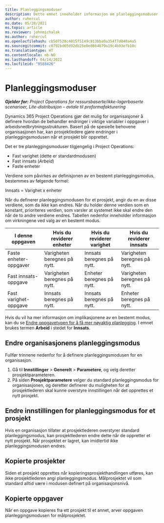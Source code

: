 ```yaml
---
title: Planleggingsmoduser
description: Dette emnet inneholder informasjon om planleggingsmoduser.
author: ruhercul
ms.date: 05/28/2021
ms.topic: article
ms.reviewer: johnmichalak
ms.author: ruhercul
ms.openlocfilehash: cb507528c4815f5149c813bba0a354f7d840a4a5
ms.sourcegitcommit: c0792bd65d92db25e0e8864879a19c4b93efb10c
ms.translationtype: HT
ms.contentlocale: nb-NO
ms.lasthandoff: 04/14/2022
ms.locfileid: "8588426"
---
```

# <a name="scheduling-modes"></a>Planleggingsmoduser

_**Gjelder for:** Project Operations for ressursbaserte/ikke-lagerbaserte scenarioer, Lite-distribusjon – avtale til proformafakturering_


Dynamics 365 Project Operations gjør det mulig for organisasjoner å definere hvordan de behandler endringer i viktige variabler i oppgaver i arbeidsnedbrytningsstrukturen. Basert på de spesielle behovene organisasjonen har, kan prosjektledere gjøre endringer i planleggingsmodusen når et prosjekt blir opprettet.

Det er tre planleggingsmoduser tilgjengelig i Project Operations:

  - Fast varighet (dette er standardmodusen)
  - Fast innsats (*Arbeid*)
  - Faste enheter

Verdiene som påvirkes av definisjonen av en bestemt planleggingsmodus, bestemmes av følgende formel:

  Innsats = Varighet x enheter

Når du definerer planleggingsmodusen for et prosjekt, angir du en av disse verdiene, som da ikke kan endres. Når du holder denne verdien som en konstant, prioriteres verdien, som varsler at systemet ikke skal endre den når de to andre verdiene endres. Tabellen nedenfor inneholder informasjon om virkningene ved valg av en bestemt modus.

| **I denne oppgaven**             | **Hvis du reviderer enheter**   | **Hvis du reviderer varighet** | **Hvis du reviderer innsats**  |
|----------------------|---------------------------|----------------------------|---------------------------|
| Faste enheter-oppgaver     | Varigheten beregnes på nytt. | Innsats beregnes på nytt.    | Varigheten beregnes på nytt. |
| Fast innsats-oppgave    | Varigheten beregnes på nytt. | Enheter beregnes på nytt.    | Varigheten beregnes på nytt. |
| Fast varighet-oppgave  | Innsats beregnes på nytt.   | Innsats beregnes på nytt.    | Enheter beregnes på nytt.   |

Hvis du vil ha mer informasjon om implikasjonene av en bestemt modus, kan du se [Endre oppgavetypen for å få mer nøyaktig planlegging](https://support.microsoft.com/en-us/office/change-the-task-type-for-more-accurate-scheduling-b0b969ad-45bc-4e9e-8967-435587548a72). I emnet brukes termen **Arbeid** i stedet for **Innsats**.

## <a name="change-the-organizations-scheduling-mode"></a>Endre organisasjonens planleggingsmodus

Fullfør trinnene nedenfor for å definere planleggingsmodusen for en organisasjon.

1. Gå til **Innstillinger** \> **Generelt** \> **Parametere**, og velg deretter prosjektparameteren. 
2. På siden **Prosjektparametere** velger du standard planleggingsmodus for organisasjonen, og deretter definerer du muligheten for at prosjektlederen skal kunne overstyre innstillingen når det opprettes et nytt prosjekt.

## <a name="change-the-scheduling-mode-setting-on-a-project"></a>Endre innstillingen for planleggingsmodus for et prosjekt

Hvis en organisasjon tillater at prosjektlederen overstyrer standard planleggingsmodus, kan prosjektlederen endre dette når de oppretter et nytt prosjekt. Når prosjektet er lagret, kan imidlertid ikke planleggingsmodusen endres.

## <a name="copied-projects"></a>Kopierte prosjekter

Siden et prosjekt opprettes når kopieringsprosjekthandlingen utføres, kan ikke prosjektlederen angi planleggingsmodus. Målprosjektet vil som standard alltid være i modusen definert på organisasjonsnivå.

## <a name="copied-tasks"></a>Kopierte oppgaver

Når en oppgave kopieres fra ett prosjekt til et annet, arver oppgaven planleggingsmodusen for målprosjektet.
